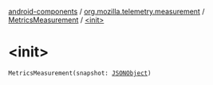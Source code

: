 [android-components](../../index.md) / [org.mozilla.telemetry.measurement](../index.md) / [MetricsMeasurement](index.md) / [&lt;init&gt;](./-init-.md)

# &lt;init&gt;

`MetricsMeasurement(snapshot: `[`JSONObject`](https://developer.android.com/reference/org/json/JSONObject.html)`)`